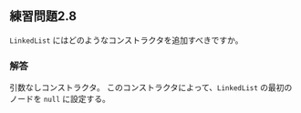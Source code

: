 ## 練習問題2.8

`LinkedList` にはどのようなコンストラクタを追加すべきですか。

### 解答

引数なしコンストラクタ。
このコンストラクタによって、`LinkedList` の最初のノードを `null` に設定する。

